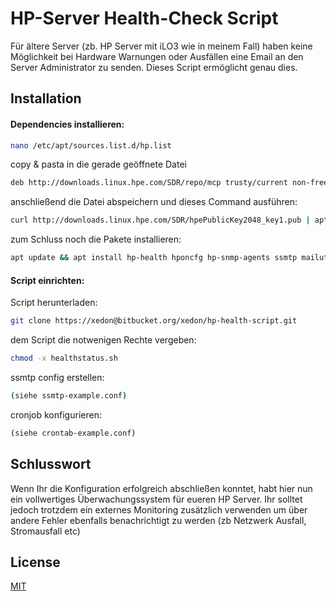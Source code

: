 # HP-Server Health-Check Script

Für ältere Server (zb. HP Server mit iLO3 wie in meinem Fall) haben keine Möglichkeit bei Hardware Warnungen oder Ausfällen eine Email an den Server Administrator zu senden. Dieses Script ermöglicht genau dies.

## Installation

#### Dependencies installieren:

```bash
nano /etc/apt/sources.list.d/hp.list
```
copy & pasta in die gerade geöffnete Datei
```bash
deb http://downloads.linux.hpe.com/SDR/repo/mcp trusty/current non-free
```
anschließend die Datei abspeichern und dieses Command ausführen:
```bash
curl http://downloads.linux.hpe.com/SDR/hpePublicKey2048_key1.pub | apt-key add -
```
zum Schluss noch die Pakete installieren:
```bash
apt update && apt install hp-health hponcfg hp-snmp-agents ssmtp mailutils
```
#### Script einrichten:
Script herunterladen:
```bash
git clone https://xedon@bitbucket.org/xedon/hp-health-script.git
```
dem Script die notwenigen Rechte vergeben:
```bash
chmod -x healthstatus.sh
```
ssmtp config erstellen:
```bash
(siehe ssmtp-example.conf)
```
cronjob konfigurieren:
```bash
(siehe crontab-example.conf)
```

## Schlusswort
Wenn Ihr die Konfiguration erfolgreich abschließen konntet, habt hier nun ein vollwertiges Überwachungssystem für eueren HP Server. Ihr solltet jedoch trotzdem ein externes Monitoring zusätzlich verwenden um über andere Fehler ebenfalls benachrichtigt zu werden (zb Netzwerk Ausfall, Stromausfall etc)

## License
[MIT](https://choosealicense.com/licenses/mit/)